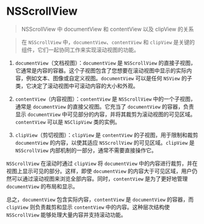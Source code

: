 #  NSScrollView

> NSScrollView 中 documentView 和 contentView  以及 clipView 的关系

> 在 `NSScrollView` 中，`documentView`、`contentView` 和 `clipView` 是关键的组件，它们一起协同工作来实现滚动视图的功能。

1. `documentView`（文档视图）：`documentView` 是 `NSScrollView` 的直接子视图，它通常是内容的容器。这个子视图包含了您想要在滚动视图中显示的实际内容，例如文本、图像或自定义视图。`documentView` 可以是任何 `NSView` 的子类，它决定了滚动视图中可滚动内容的大小和外观。

2. `contentView`（内容视图）：`contentView` 是 `NSScrollView` 中的一个子视图，通常是 `documentView` 的直接父视图。它充当了 `documentView` 的容器，负责显示 `documentView` 中可见部分的内容，并将其裁剪为滚动视图的可见区域。`contentView` 可以是 `NSClipView` 类的实例。

3. `clipView`（剪切视图）：`clipView` 是 `contentView` 的子视图，用于限制和裁剪 `documentView` 的内容，以使其适应 `NSScrollView` 的可见区域。`clipView` 是 `NSScrollView` 内部机制的一部分，通常不需要直接操作它。

`NSScrollView` 在滚动时通过 `clipView` 将 `documentView` 中的内容进行裁剪，并在视图上显示可见的部分。这样，即使 `documentView` 的内容大于可见区域，用户仍然可以通过滚动视图来浏览全部内容。同时，`contentView` 是为了更好地管理 `documentView` 的布局和显示。

总之，`documentView` 包含实际内容，`contentView` 是 `documentView` 的容器，而 `clipView` 则负责裁剪和显示 `contentView` 中的内容。这种层次结构使 `NSScrollView` 能够处理大量内容并支持滚动功能。
